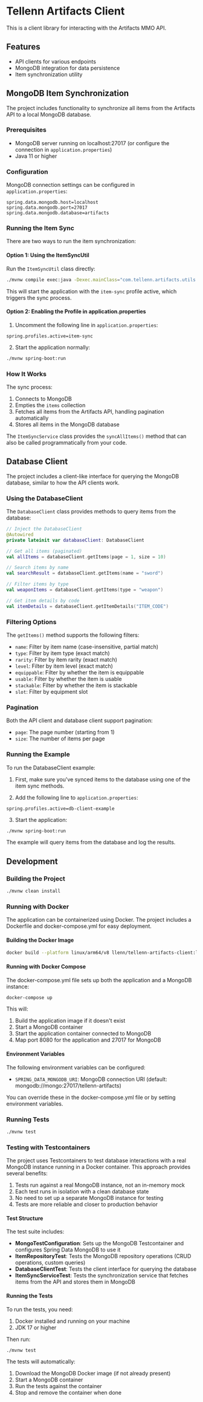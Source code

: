 # Tellenn Artifacts Client

This is a client library for interacting with the Artifacts MMO API.

## Features

- API clients for various endpoints
- MongoDB integration for data persistence
- Item synchronization utility

## MongoDB Item Synchronization

The project includes functionality to synchronize all items from the Artifacts API to a local MongoDB database.

### Prerequisites

- MongoDB server running on localhost:27017 (or configure the connection in `application.properties`)
- Java 11 or higher

### Configuration

MongoDB connection settings can be configured in `application.properties`:

```properties
spring.data.mongodb.host=localhost
spring.data.mongodb.port=27017
spring.data.mongodb.database=artifacts
```

### Running the Item Sync

There are two ways to run the item synchronization:

#### Option 1: Using the ItemSyncUtil

Run the `ItemSyncUtil` class directly:

```bash
./mvnw compile exec:java -Dexec.mainClass="com.tellenn.artifacts.utils.ItemSyncUtil"
```

This will start the application with the `item-sync` profile active, which triggers the sync process.

#### Option 2: Enabling the Profile in application.properties

1. Uncomment the following line in `application.properties`:

```properties
spring.profiles.active=item-sync
```

2. Start the application normally:

```bash
./mvnw spring-boot:run
```

### How It Works

The sync process:

1. Connects to MongoDB
2. Empties the `items` collection
3. Fetches all items from the Artifacts API, handling pagination automatically
4. Stores all items in the MongoDB database

The `ItemSyncService` class provides the `syncAllItems()` method that can also be called programmatically from your code.

## Database Client

The project includes a client-like interface for querying the MongoDB database, similar to how the API clients work.

### Using the DatabaseClient

The `DatabaseClient` class provides methods to query items from the database:

```kotlin
// Inject the DatabaseClient
@Autowired
private lateinit var databaseClient: DatabaseClient

// Get all items (paginated)
val allItems = databaseClient.getItems(page = 1, size = 10)

// Search items by name
val searchResult = databaseClient.getItems(name = "sword")

// Filter items by type
val weaponItems = databaseClient.getItems(type = "weapon")

// Get item details by code
val itemDetails = databaseClient.getItemDetails("ITEM_CODE")
```

### Filtering Options

The `getItems()` method supports the following filters:

- `name`: Filter by item name (case-insensitive, partial match)
- `type`: Filter by item type (exact match)
- `rarity`: Filter by item rarity (exact match)
- `level`: Filter by item level (exact match)
- `equippable`: Filter by whether the item is equippable
- `usable`: Filter by whether the item is usable
- `stackable`: Filter by whether the item is stackable
- `slot`: Filter by equipment slot

### Pagination

Both the API client and database client support pagination:

- `page`: The page number (starting from 1)
- `size`: The number of items per page

### Running the Example

To run the DatabaseClient example:

1. First, make sure you've synced items to the database using one of the item sync methods.

2. Add the following line to `application.properties`:

```properties
spring.profiles.active=db-client-example
```

3. Start the application:

```bash
./mvnw spring-boot:run
```

The example will query items from the database and log the results.

## Development

### Building the Project

```bash
./mvnw clean install
```

### Running with Docker

The application can be containerized using Docker. The project includes a Dockerfile and docker-compose.yml for easy deployment.

#### Building the Docker Image

```bash
docker build --platform linux/arm64/v8 llenn/tellenn-artifacts-client:latest .
```

#### Running with Docker Compose

The docker-compose.yml file sets up both the application and a MongoDB instance:

```bash
docker-compose up
```

This will:
1. Build the application image if it doesn't exist
2. Start a MongoDB container
3. Start the application container connected to MongoDB
4. Map port 8080 for the application and 27017 for MongoDB

#### Environment Variables

The following environment variables can be configured:

- `SPRING_DATA_MONGODB_URI`: MongoDB connection URI (default: mongodb://mongo:27017/tellenn-artifacts)

You can override these in the docker-compose.yml file or by setting environment variables.

### Running Tests

```bash
./mvnw test
```

### Testing with Testcontainers

The project uses Testcontainers to test database interactions with a real MongoDB instance running in a Docker container. This approach provides several benefits:

1. Tests run against a real MongoDB instance, not an in-memory mock
2. Each test runs in isolation with a clean database state
3. No need to set up a separate MongoDB instance for testing
4. Tests are more reliable and closer to production behavior

#### Test Structure

The test suite includes:

- **MongoTestConfiguration**: Sets up the MongoDB Testcontainer and configures Spring Data MongoDB to use it
- **ItemRepositoryTest**: Tests the MongoDB repository operations (CRUD operations, custom queries)
- **DatabaseClientTest**: Tests the client interface for querying the database
- **ItemSyncServiceTest**: Tests the synchronization service that fetches items from the API and stores them in MongoDB

#### Running the Tests

To run the tests, you need:

1. Docker installed and running on your machine
2. JDK 17 or higher

Then run:

```bash
./mvnw test
```

The tests will automatically:
1. Download the MongoDB Docker image (if not already present)
2. Start a MongoDB container
3. Run the tests against the container
4. Stop and remove the container when done
